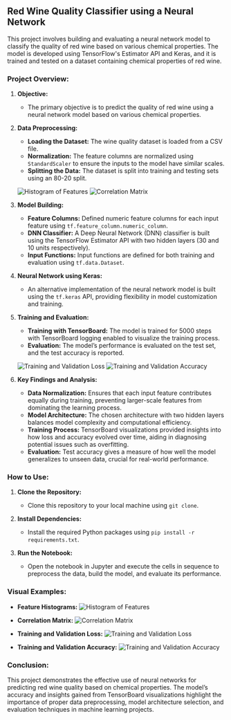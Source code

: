 ## Red Wine Quality Classifier using a Neural Network

This project involves building and evaluating a neural network model to classify the quality of red wine based on various chemical properties. The model is developed using TensorFlow's Estimator API and Keras, and it is trained and tested on a dataset containing chemical properties of red wine.

### Project Overview:

1. **Objective:**
   - The primary objective is to predict the quality of red wine using a neural network model based on various chemical properties.

2. **Data Preprocessing:**
   - **Loading the Dataset:** The wine quality dataset is loaded from a CSV file.
   - **Normalization:** The feature columns are normalized using `StandardScaler` to ensure the inputs to the model have similar scales.
   - **Splitting the Data:** The dataset is split into training and testing sets using an 80-20 split.

   ![Histogram of Features](path_to_histogram_plot.png)
   ![Correlation Matrix](path_to_correlation_matrix_plot.png)

3. **Model Building:**
   - **Feature Columns:** Defined numeric feature columns for each input feature using `tf.feature_column.numeric_column`.
   - **DNN Classifier:** A Deep Neural Network (DNN) classifier is built using the TensorFlow Estimator API with two hidden layers (30 and 10 units respectively).
   - **Input Functions:** Input functions are defined for both training and evaluation using `tf.data.Dataset`.

4. **Neural Network using Keras:**
   - An alternative implementation of the neural network model is built using the `tf.keras` API, providing flexibility in model customization and training.

5. **Training and Evaluation:**
   - **Training with TensorBoard:** The model is trained for 5000 steps with TensorBoard logging enabled to visualize the training process.
   - **Evaluation:** The model’s performance is evaluated on the test set, and the test accuracy is reported.

   ![Training and Validation Loss](path_to_training_validation_loss_plot.png)
   ![Training and Validation Accuracy](path_to_training_validation_accuracy_plot.png)

6. **Key Findings and Analysis:**
   - **Data Normalization:** Ensures that each input feature contributes equally during training, preventing larger-scale features from dominating the learning process.
   - **Model Architecture:** The chosen architecture with two hidden layers balances model complexity and computational efficiency.
   - **Training Process:** TensorBoard visualizations provided insights into how loss and accuracy evolved over time, aiding in diagnosing potential issues such as overfitting.
   - **Evaluation:** Test accuracy gives a measure of how well the model generalizes to unseen data, crucial for real-world performance.

### How to Use:

1. **Clone the Repository:**
   - Clone this repository to your local machine using `git clone`.
   
2. **Install Dependencies:**
   - Install the required Python packages using `pip install -r requirements.txt`.

3. **Run the Notebook:**
   - Open the notebook in Jupyter and execute the cells in sequence to preprocess the data, build the model, and evaluate its performance.

### Visual Examples:

- **Feature Histograms:** 
  ![Histogram of Features](path_to_histogram_plot.png)
  
- **Correlation Matrix:** 
  ![Correlation Matrix](path_to_correlation_matrix_plot.png)
  
- **Training and Validation Loss:** 
  ![Training and Validation Loss](path_to_training_validation_loss_plot.png)
  
- **Training and Validation Accuracy:** 
  ![Training and Validation Accuracy](path_to_training_validation_accuracy_plot.png)

### Conclusion:

This project demonstrates the effective use of neural networks for predicting red wine quality based on chemical properties. The model’s accuracy and insights gained from TensorBoard visualizations highlight the importance of proper data preprocessing, model architecture selection, and evaluation techniques in machine learning projects.
